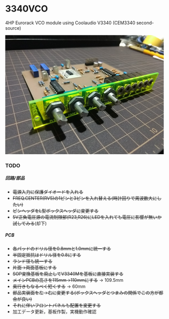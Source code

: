 # 3340VCO
4HP Eurorack VCO module using Coolaudio V3340 (CEM3340 second-source)

![Prototype picture](misc/prototype_00.jpg)

### TODO
##### 回路/部品
- ~~電源入力に保護ダイオードを入れる~~
- ~~FREQ.CENTER(RV5)の1ピンと3ピンを入れ替える(時計回りで周波数大にしたい)~~
- ~~ピンヘッダをL型ボックスヘッダに変更する~~
- ~~5V正負電圧源の電流制限部(R23,R26)にLEDを入れても電圧に影響が無いか試してみる~~(却下)

##### PCB
- ~~各パッドのドリル径を0.8mmと1.0mmに統一する~~
- ~~半固定抵抗はドリル径を0.8にする~~
- ~~ランド径も統一する~~
- ~~片面->両面基板にする~~
- ~~SOP変換基板を廃止してV3340Mを基板に直接実装する~~
- ~~メインPCBの高さを115mm->110mmにする~~ -> 109.5mm
- ~~奥行きもなるべく短くする~~ -> 60mm
- ~~部品実装面を左->右に変更する(ボックスヘッダとつまみの関係でこの方が都合が良い)~~
- ~~それに伴いフロントパネルも配置を変更する~~
- 加工データ更新，基板作製，実機動作確認
